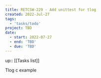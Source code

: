 ```yaml
---
title: RETCSW-229 - Add unittest for tlog
created: 2022-Jul-27
tags:
  - 'tasks/todo'
project: TBD
date:
  - start: 2022-07-27
  - end: 'TBD'
  - due: 'TBD'
---
```

up:: [[Tasks list]]

Tlog c example